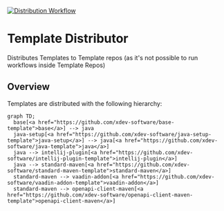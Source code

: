 [![Distribution Workflow](https://img.shields.io/github/actions/workflow/status/xdev-software/template-distributor/distribute.yml?branch=master&label=distribution)](https://github.com/xdev-software/template-distributor/actions/workflows/distribute.yml?query=branch%3Amaster)
# Template Distributor

Distributes Templates to Template repos
(as it's not possible to run workflows inside Template Repos)

## Overview
Templates are distributed with the following hierarchy:

```mermaid
graph TD;
  base[<a href="https://github.com/xdev-software/base-template">base</a>] --> java
  java-setup[<a href="https://github.com/xdev-software/java-setup-template">java-setup</a>] --> java[<a href="https://github.com/xdev-software/java-template">java</a>]
  java --> intellij-plugin[<a href="https://github.com/xdev-software/intellij-plugin-template">intellij-plugin</a>]
  java --> standard-maven[<a href="https://github.com/xdev-software/standard-maven-template">standard-maven</a>]
  standard-maven --> vaadin-addon[<a href="https://github.com/xdev-software/vaadin-addon-template">vaadin-addon</a>]
  standard-maven --> openapi-client-maven[<a href="https://github.com/xdev-software/openapi-client-maven-template">openapi-client-maven</a>]
```
